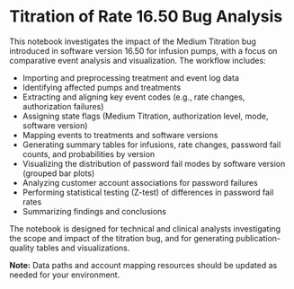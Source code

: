 # Titration of Rate 16.50 Bug Analysis

This notebook investigates the impact of the Medium Titration bug introduced in software version 16.50 for infusion pumps, with a focus on comparative event analysis and visualization. The workflow includes:

- Importing and preprocessing treatment and event log data
- Identifying affected pumps and treatments
- Extracting and aligning key event codes (e.g., rate changes, authorization failures)
- Assigning state flags (Medium Titration, authorization level, mode, software version)
- Mapping events to treatments and software versions
- Generating summary tables for infusions, rate changes, password fail counts, and probabilities by version
- Visualizing the distribution of password fail modes by software version (grouped bar plots)
- Analyzing customer account associations for password failures
- Performing statistical testing (Z-test) of differences in password fail rates
- Summarizing findings and conclusions

The notebook is designed for technical and clinical analysts investigating the scope and impact of the titration bug, and for generating publication-quality tables and visualizations.

**Note:** Data paths and account mapping resources should be updated as needed for your environment.
